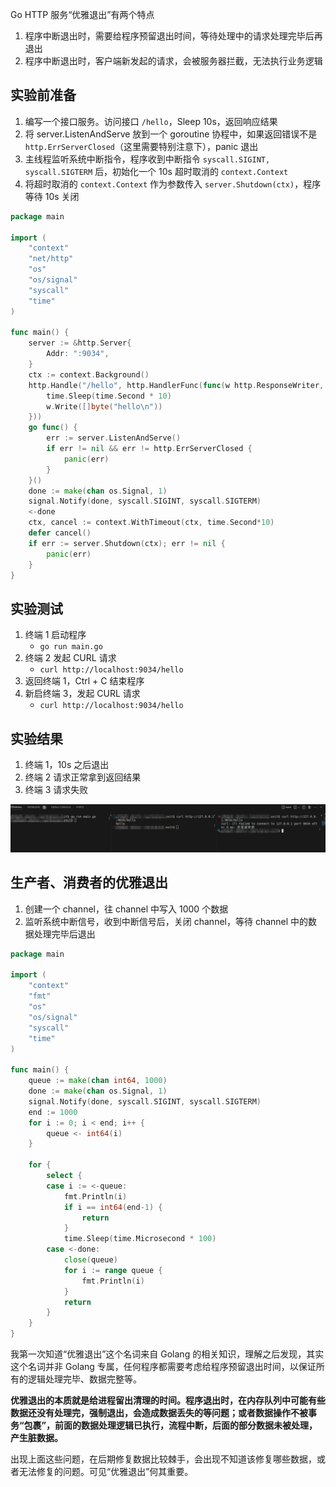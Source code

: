 
Go HTTP 服务“优雅退出”有两个特点

1. 程序中断退出时，需要给程序预留退出时间，等待处理中的请求处理完毕后再退出
2. 程序中断退出时，客户端新发起的请求，会被服务器拦截，无法执行业务逻辑

## 实验前准备

1. 编写一个接口服务。访问接口 `/hello`，Sleep 10s，返回响应结果
2. 将 server.ListenAndServe 放到一个 goroutine 协程中，如果返回错误不是 `http.ErrServerClosed`（这里需要特别注意下），panic 退出
3. 主线程监听系统中断指令，程序收到中断指令 `syscall.SIGINT, syscall.SIGTERM` 后，初始化一个 10s 超时取消的 `context.Context`
4. 将超时取消的 `context.Context` 作为参数传入 `server.Shutdown(ctx)`，程序等待 10s 关闭

```go
package main

import (
	"context"
	"net/http"
	"os"
	"os/signal"
	"syscall"
	"time"
)

func main() {
	server := &http.Server{
		Addr: ":9034",
	}
	ctx := context.Background()
	http.Handle("/hello", http.HandlerFunc(func(w http.ResponseWriter, r *http.Request) {
		time.Sleep(time.Second * 10)
		w.Write([]byte("hello\n"))
	}))
	go func() {
		err := server.ListenAndServe()
		if err != nil && err != http.ErrServerClosed {
			panic(err)
		}
	}()
	done := make(chan os.Signal, 1)
	signal.Notify(done, syscall.SIGINT, syscall.SIGTERM)
	<-done
	ctx, cancel := context.WithTimeout(ctx, time.Second*10)
	defer cancel()
	if err := server.Shutdown(ctx); err != nil {
		panic(err)
	}
}
```

## 实验测试

1. 终端 1 启动程序
    - `go run main.go`
2. 终端 2 发起 CURL 请求
    - `curl http://localhost:9034/hello`
3. 返回终端 1，Ctrl + C 结束程序
4. 新启终端 3，发起 CURL 请求
    - `curl http://localhost:9034/hello`

## 实验结果
1. 终端 1，10s 之后退出
2. 终端 2 请求正常拿到返回结果
3. 终端 3 请求失败

![Graceful Exit 实验截图](./graceful-exit.png)

## 生产者、消费者的优雅退出

1. 创建一个 channel，往 channel 中写入 1000 个数据
2. 监听系统中断信号，收到中断信号后，关闭 channel，等待 channel 中的数据处理完毕后退出

```go
package main

import (
	"context"
	"fmt"
	"os"
	"os/signal"
	"syscall"
	"time"
)

func main() {
	queue := make(chan int64, 1000)
	done := make(chan os.Signal, 1)
	signal.Notify(done, syscall.SIGINT, syscall.SIGTERM)
	end := 1000
	for i := 0; i < end; i++ {
		queue <- int64(i)
	}

	for {
		select {
		case i := <-queue:
			fmt.Println(i)
			if i == int64(end-1) {
				return
			}
			time.Sleep(time.Microsecond * 100)
		case <-done:
			close(queue)
			for i := range queue {
				fmt.Println(i)
			}
			return
		}
	}
}

```

我第一次知道“优雅退出”这个名词来自 Golang 的相关知识，理解之后发现，其实这个名词并非 Golang 专属，任何程序都需要考虑给程序预留退出时间，以保证所有的逻辑处理完毕、数据完整等。

<b>优雅退出的本质就是给进程留出清理的时间。程序退出时，在内存队列中可能有些数据还没有处理完，强制退出，会造成数据丢失的等问题；或者数据操作不被事务“包裹”，前面的数据处理逻辑已执行，流程中断，后面的部分数据未被处理，产生脏数据。</b>

出现上面这些问题，在后期修复数据比较棘手，会出现不知道该修复哪些数据，或者无法修复的问题。可见“优雅退出”何其重要。
